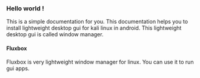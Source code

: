 ### Hello world !
This is a simple documentation for you.
This documentation helps you to install lightweight desktop gui for kali linux in android. This lightweight desktop gui is called window manager.

#### Fluxbox
Fluxbox is very lightweight window manager for linux. You can use it to run gui apps.
